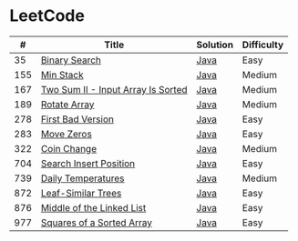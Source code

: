 # LeetCode

| #   | Title                                                                                                             | Solution                                                    | Difficulty |
| --- | ----------------------------------------------------------------------------------------------------------------- | ----------------------------------------------------------- | ---------- |
| 35  | [Binary Search](https://leetcode.com/problems/binary-search/description)                                          | [Java](./algorithms/java/35_BinarySearch.java)              | Easy       |
| 155 | [Min Stack](https://leetcode.com/problems/min-stack/description/)                                                 | [Java](./algorithms//java/155_MinStack.md)                  | Medium     |
| 167 | [Two Sum II - Input Array Is Sorted](https://leetcode.com/problems/two-sum-ii-input-array-is-sorted/description/) | [Java](./algorithms//java/167_TwoSum2InputArrayIsSorted.md) | Medium     |
| 189 | [Rotate Array](https://leetcode.com/problems/rotate-array/description/)                                           | [Java](./algorithms//java/189_RotateArray.md)               | Medium     |
| 278 | [First Bad Version](https://leetcode.com/problems/first-bad-version/description/)                                 | [Java](./algorithms/java/278_FirstBadVersion.java)          | Easy       |
| 283 | [Move Zeros](https://leetcode.com/problems/move-zeroes/description/)                                              | [Java](./algorithms//java/283_MoveZeroes.md)                | Easy       |
| 322 | [Coin Change](https://leetcode.com/problems/coin-change/description/)                                             | [Java](./algorithms/java/322_CoinChange.java)               | Medium     |
| 704 | [Search Insert Position](https://leetcode.com/problems/search-insert-position/description/)                       | [Java](./algorithms//java/704_SearchInsertPosition.java)    | Easy       |
| 739 | [Daily Temperatures](https://leetcode.com/problems/daily-temperatures/description/)                               | [Java](./algorithms//java/739_DailyTemperatures.md)         | Medium     |
| 872 | [Leaf-Similar Trees](https://leetcode.com/problems/leaf-similar-trees/description/)                               | [Java](./algorithms//java/872_LeafSimilarTrees.md)          | Easy       |
| 876 | [Middle of the Linked List](https://leetcode.com/problems/middle-of-the-linked-list/description/)                 | [Java](./algorithms//java/876_MiddleOfTheLinkedList.md)     | Easy       |
| 977 | [Squares of a Sorted Array](https://leetcode.com/problems/squares-of-a-sorted-array/description/)                 | [Java](./algorithms//java/977_SquaresOfASortedArray.md)     | Easy       |
